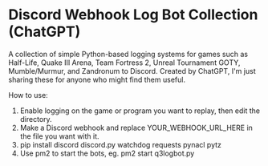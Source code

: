# Discord Webhook Log Bot Collection (ChatGPT)
 A collection of simple Python-based logging systems for games such as Half-Life, Quake III Arena, Team Fortress 2, Unreal Tournament GOTY, Mumble/Murmur, and Zandronum to Discord. Created by ChatGPT, I'm just sharing these for anyone who might find them useful.

How to use:

1. Enable logging on the game or program you want to replay, then edit the directory.
2. Make a Discord webhook and replace YOUR_WEBHOOK_URL_HERE in the file you want with it.
3. pip install discord discord.py watchdog requests pynacl pytz
4. Use pm2 to start the bots, eg. pm2 start q3logbot.py

